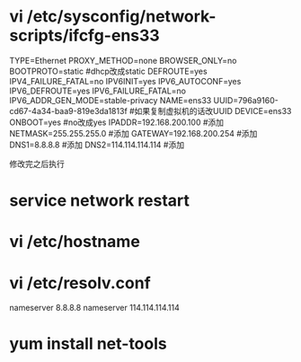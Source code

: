 # vi /etc/sysconfig/network-scripts/ifcfg-ens33

TYPE=Ethernet
PROXY_METHOD=none
BROWSER_ONLY=no
BOOTPROTO=static  #dhcp改成static
DEFROUTE=yes
IPV4_FAILURE_FATAL=no
IPV6INIT=yes
IPV6_AUTOCONF=yes
IPV6_DEFROUTE=yes
IPV6_FAILURE_FATAL=no
IPV6_ADDR_GEN_MODE=stable-privacy
NAME=ens33
UUID=796a9160-cd67-4a34-baa9-819e3da1813f   #如果复制虚拟机的话改UUID
DEVICE=ens33
ONBOOT=yes               #no改成yes
IPADDR=192.168.200.100   #添加
NETMASK=255.255.255.0    #添加
GATEWAY=192.168.200.254  #添加
DNS1=8.8.8.8             #添加
DNS2=114.114.114.114     #添加

修改完之后执行
# service network restart

# vi /etc/hostname

# vi /etc/resolv.conf
nameserver 8.8.8.8
nameserver 114.114.114.114


# yum install net-tools

